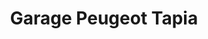 ---
title: "Garage Peugeot Tapia"
url: /savonnieres/garage-peugeot-tapia/
shop: réparation de voitures
---